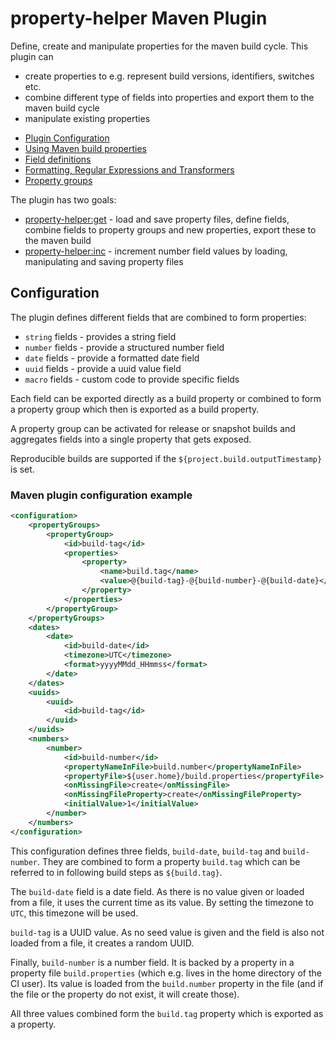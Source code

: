 # property-helper Maven Plugin

Define, create and manipulate properties for the maven build cycle. This plugin can

- create properties to e.g. represent build versions, identifiers, switches etc.
- combine different type of fields into properties and export them to the maven build cycle
- manipulate existing properties

* [Plugin Configuration](general_config.html)
* [Using Maven build properties](using_build_properties.html)
* [Field definitions](fields.html)
* [Formatting, Regular Expressions and Transformers](formatting_regexp.html)
* [Property groups](property_groups.html)


The plugin has two goals:

- [property-helper:get](get-mojo.html) - load and save property files, define fields, combine fields to property groups and new properties, export these to the maven build
- [property-helper:inc](inc-mojo.html) - increment number field values by loading, manipulating and saving property files

## Configuration

The plugin defines different fields that are combined to form properties:

- `string` fields - provides a string field
- `number` fields - provide a structured number field
- `date` fields - provide a formatted date field
- `uuid` fields - provide a uuid value field
- `macro` fields - custom code to provide specific fields

Each field can be exported directly as a build property or combined to form a property group which then is exported as a build property.

A property group can be activated for release or snapshot builds and aggregates fields into a single property that gets exposed.

Reproducible builds are supported if the `${project.build.outputTimestamp}` is set.

### Maven plugin configuration example

```xml
<configuration>
    <propertyGroups>
        <propertyGroup>
            <id>build-tag</id>
            <properties>
                <property>
                    <name>build.tag</name>
                    <value>@{build-tag}-@{build-number}-@{build-date}</value>
                </property>
            </properties>
        </propertyGroup>
    </propertyGroups>
    <dates>
        <date>
            <id>build-date</id>
            <timezone>UTC</timezone>
            <format>yyyyMMdd_HHmmss</format>
        </date>
    </dates>
    <uuids>
        <uuid>
            <id>build-tag</id>
        </uuid>
    </uuids>
    <numbers>
        <number>
            <id>build-number</id>
            <propertyNameInFile>build.number</propertyNameInFile>
            <propertyFile>${user.home}/build.properties</propertyFile>
            <onMissingFile>create</onMissingFile>
            <onMissingFileProperty>create</onMissingFileProperty>
            <initialValue>1</initialValue>
        </number>
    </numbers>
</configuration>
```

This configuration defines three fields, `build-date`, `build-tag` and `build-number`. They are combined to form a property `build.tag` which can be referred to
in following build steps as `${build.tag}`.

The `build-date` field is a date field. As there is no value given or loaded from a file, it uses the current time as its value. By setting the timezone
to `UTC`, this timezone will be used.

`build-tag` is a UUID value. As no seed value is given and the field is also not loaded from a file, it creates a random UUID.

Finally, `build-number` is a number field. It is backed by a property in a property file `build.properties` (which e.g. lives in the home directory of the CI
user). Its value is loaded from the `build.number` property in the file (and if the file or the property do not exist, it will create those).

All three values combined form the `build.tag` property which is exported as a property.

